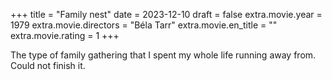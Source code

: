 +++
title = "Family nest"
date = 2023-12-10
draft = false
extra.movie.year = 1979
extra.movie.directors = "Béla Tarr"
extra.movie.en_title = ""
extra.movie.rating = 1
+++

The type of family gathering that I spent my whole life running away from. Could not finish it.<!-- more -->